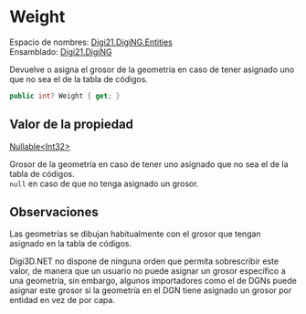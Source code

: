 # Weight

Espacio de nombres: [Digi21.DigiNG.Entities](../../)  
Ensamblado: [Digi21.DigiNG](../../../)

Devuelve o asigna el grosor de la geometría en caso de tener asignado uno que no sea el de la tabla de códigos.

```csharp
public int? Weight { get; }
```

## Valor de la propiedad

[Nullable&lt;Int32&gt;](https://docs.microsoft.com/en-us/dotnet/api/system.nullable-1?view=net-5.0)

Grosor de la geometría en caso de tener uno asignado que no sea el de la tabla de códigos.  
`null` en caso de que no tenga asignado un grosor.

## Observaciones

Las geometrías se dibujan habitualmente con el grosor que tengan asignado en la tabla de códigos.

Digi3D.NET no dispone de ninguna orden que permita sobrescribir este valor, de manera que un usuario no puede asignar un grosor específico a una geometría, sin embargo, algunos importadores como el de DGNs puede asignar este grosor si la geometría en el DGN tiene asignado un grosor por entidad en vez de por capa.



